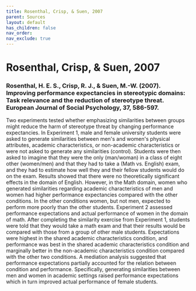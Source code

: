 ```yaml
---
title: Rosenthal, Crisp, & Suen, 2007
parent: Sources
layout: default
has_children: false
nav_order: 
nav_exclude: true
---
```


# Rosenthal, Crisp, & Suen, 2007

### Rosenthal, H. E. S., Crisp, R. J., & Suen, M.-W. (2007). Improving performance expectancies in stereotypic domains: Task relevance and the reduction of stereotype threat. European Journal of Social Psychology, 37, 586-597.

Two experiments tested whether emphasizing similarities between groups might reduce the harm of stereotype threat by changing performance expectancies. In Experiment 1, male and female university students were asked to generate similarities between men's and women's physical attributes, academic characteristics, or non-academic characteristics or were not asked to generate any similarities (control). Students were then asked to imagine that they were the only (man/woman) in a class of eight other (women/men) and that they had to take a (Math vs. English) exam, and they had to estimate how well they and their fellow students would do on the exam. Results showed that there were no theoretically significant effects in the domain of English. However, in the Math domain, women who generated similarities regarding academic characteristics of men and women had higher performance expectancies compared with the other conditions. In the other conditions women, but not men, expected to perform more poorly than the other students. Experiment 2 assessed performance expectations and actual performance of women in the domain of math. After completing the similarity exercise from Experiment 1, students were told that they would take a math exam and that their results would be compared with those from a group of other male students. Expectations were highest in the shared academic characteristics condition, and performance was best in the shared academic characteristics condition and marginally better in the non-academic characteristics condition compared with the other two conditions. A mediation analysis suggested that performance expectations partially accounted for the relation between condition and performance. Specifically, generating similarities between men and women in academic settings raised performance expectations which in turn improved actual performance of female students.
